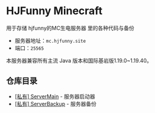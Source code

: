 # HJFunny Minecraft

用于存储 hjfunny的MC生电服务器 里的各种代码与备份

- 服务器地址：`mc.hjfunny.site`
- 端口：`25565`

本服务器兼容所有主流 Java 版本和国际基岩版1.19.0~1.19.40。

## 仓库目录

- [[私有] ServerMain](https://github.com/HJFunnyMinecraft/ServerMain) - 服务器启动器
- [[私有] ServerBackup](https://github.com/HJFunnyMinecraft/ServerBackup) - 服务器备份
